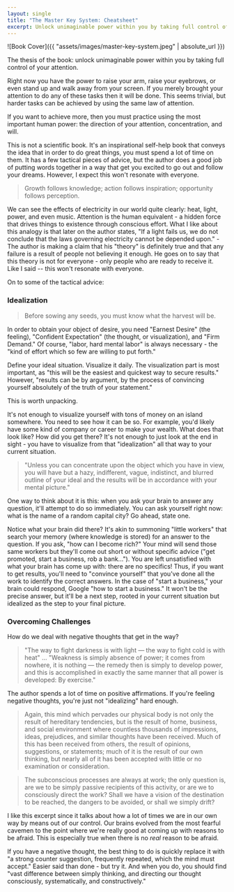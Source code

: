 ```yaml
---
layout: single
title: "The Master Key System: Cheatsheet"
excerpt: Unlock unimaginable power within you by taking full control of your attention.
---
```


![Book Cover]({{ "assets/images/master-key-system.jpeg" | absolute_url }})

The thesis of the book: unlock unimaginable power within you by taking full control of your attention.

Right now you have the power to raise your arm, raise your eyebrows, or even stand up and walk away from your screen. If you merely brought your attention to do any of these tasks then it will be done. This seems trivial, but harder tasks can be achieved by using the same law of attention.

If you want to achieve more, then you must practice using the most important human power: the direction of your attention, concentration, and will.

This is not a scientific book. It's an inspirational self-help book that conveys the idea that in order to do great things, you must spend a lot of time on them. It has a few tactical pieces of advice, but the author does a good job of putting words together in a way that get you excited to go out and follow your dreams. However, I expect this won't resonate with everyone.

> Growth follows knowledge; action follows inspiration; opportunity follows perception.

We can see the effects of electricity in our world quite clearly: heat, light, power, and even music. Attention is the human equivalent - a hidden force that drives things to existence through conscious effort. What I like about this analogy is that later on the author states, "If a light fails us, we do not conclude that the laws governing electricity cannot be depended upon." - The author is making a claim that his "theory" is definitely true and that any failure is a result of people not believing it enough. He goes on to say that this theory is not for everyone - only people who are ready to receive it. Like I said -- this won't resonate with everyone.

On to some of the tactical advice:

### Idealization

> Before sowing any seeds, you must know what the harvest will be.

In order to obtain your object of desire, you need "Earnest Desire" (the feeling), "Confident Expectation" (the thought, or visualization), and "Firm Demand." Of course, "labor, hard mental labor" is always necessary - the "kind of effort which so few are willing to put forth."

Define your ideal situation. Visualize it daily. The visualization part is most important, as "this will be the easiest and quickest way to secure results." However, "results can be by argument, by the process of convincing yourself absolutely of the truth of your statement."

This is worth unpacking.

It's not enough to visualize yourself with tons of money on an island somewhere. You need to see how it can be so. For example, you'd likely have some kind of company or career to make your wealth. What does that look like? How did you get there? It's not enough to just look at the end in sight - you have to visualize from that "idealization" all that way to your current situation.

> "Unless you can concentrate upon the object which you have in view, you will have but a hazy, indifferent, vague, indistinct, and blurred outline of your ideal and the results will be in accordance with your mental picture."

One way to think about it is this: when you ask your brain to answer any question, it'll attempt to do so immediately. You can ask yourself right now: what is the name of a random capital city? Go ahead, state one.

Notice what your brain did there? It's akin to summoning "little workers" that search your memory (where knowledge is stored) for an answer to the question. If you ask, "how can I become rich?" Your mind will send those same workers but they'll come out short or without specific advice ("get promoted, start a business, rob a bank..."). You are left unsatisfied with what your brain has come up with: there are no specifics! Thus, if you want to get results, you'll need to "convince yourself" that you've done all the work to identify the correct answers. In the case of "start a business," your brain could respond, Google "how to start a business." It won't be the precise answer, but it'll be a next step, rooted in your current situation but idealized as the step to your final picture.

### Overcoming Challenges

How do we deal with negative thoughts that get in the way?

> "The way to fight darkness is with light — the way to fight cold is with heat" ... "Weakness is simply absence of power; it comes from nowhere, it is nothing — the remedy then is simply to develop power, and this is accomplished in exactly the same manner that all power is developed: By exercise."

The author spends a lot of time on positive affirmations. If you're feeling negative thoughts, you're just not "idealizing" hard enough.

> Again, this mind which pervades our physical body is not only the result of hereditary tendencies, but is the result of home, business, and social environment where countless thousands of impressions, ideas, prejudices, and similar thoughts have been received. Much of this has been received from others, the result of opinions, suggestions, or statements; much of it is the result of our own thinking, but nearly all of it has been accepted with little or no examination or consideration.

> The subconscious processes are always at work; the only question is, are we to be simply passive recipients of this activity, or are we to consciously direct the work? Shall we have a vision of the destination to be reached, the dangers to be avoided, or shall we simply drift?

I like this excerpt since it talks about how a lot of times we are in our own way by means out of our control. Our brains evolved from the most fearful cavemen to the point where we're really good at coming up with reasons to be afraid. This is especially true when there is no _real_ reason to be afraid.

If you have a negative thought, the best thing to do is quickly replace it with "a strong counter suggestion, frequently repeated, which the mind must accept." Easier said than done - but try it. And when you do, you should find "vast difference between simply thinking, and directing our thought consciously, systematically, and constructively."
